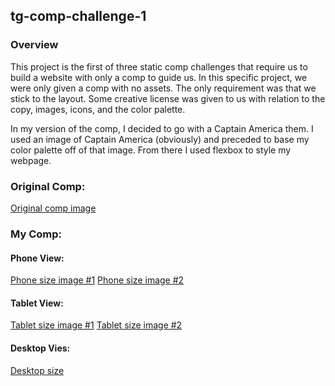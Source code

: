 ## tg-comp-challenge-1

### Overview
This project is the first of three static comp challenges that require us to build a website with only a comp to guide us. In this specific project, we were only given a comp with no assets. The only requirement was that we stick to the layout. Some creative license was given to us with relation to the copy, images, icons, and the color palette.

In my version of the comp, I decided to go with a Captain America them. I used an image of Captain America (obviously) and preceded to base my color palette off of that image. From there I used flexbox to style my webpage.

### Original Comp:
[Original comp image](images/original-comp-1.png)

### My Comp:

#### Phone View:
[Phone size image #1](images/phone-size-1.png)
[Phone size image #2](images/phone-size-2.png)

#### Tablet View:
[Tablet size image #1](images/tablet-size-1.png)
[Tablet size image #2](images/tablet-size-2.png)

#### Desktop Vies:
[Desktop size](images/desktop.png)

